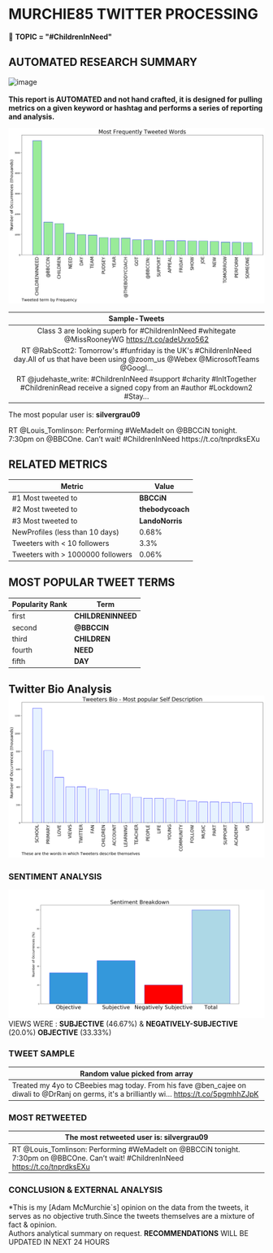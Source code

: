 # MURCHIE85 TWITTER PROCESSING 
&#x1F34E; **TOPIC = "#ChildrenInNeed"**

## AUTOMATED RESEARCH SUMMARY

![image](https://marketingplatform.google.com/about/static/images/gmp/analytics-smb-benefit.jpg)
<br></br>
<b> This report is AUTOMATED and not hand crafted, it is designed for pulling metrics on a given keyword or hashtag and performs a series of reporting and analysis.</b>



![image](TWEETS.png)



|                **Sample-Tweets**        |
| :-------------: |
| Class 3 are looking superb for #ChildrenInNeed #whitegate @MissRooneyWG https://t.co/adeUvxo562 |
| RT @RabScott2: Tomorrow's #funfriday is the UK's #ChildrenInNeed day.All of us that have been using @zoom_us @Webex @MicrosoftTeams @Googl… |
| RT @judehaste_write: #ChildrenInNeed #support #charity #InItTogether #ChildreninRead receive a signed copy from an #author #Lockdown2 #Stay… |

The most popular user is: **silvergrau09**
<div class="alert alert-block alert-danger"> RT @Louis_Tomlinson: Performing #WeMadeIt on @BBCCiN tonight. 7:30pm on @BBCOne. Can’t wait! #ChildrenInNeed https://t.co/tnprdksEXu</div>

## RELATED METRICS<br>
| Metric | Value |
| ------------- | ------------- |
| #1 Most tweeted to  | **BBCCiN** |
| #2 Most tweeted to  | **thebodycoach** |
| #3 Most tweeted to  | **LandoNorris** |
| NewProfiles (less than 10 days) | 0.68%  |
| Tweeters with < 10 followers  | 3.3%|
| Tweeters with > 1000000 followers  | 0.06%  |



## MOST POPULAR TWEET TERMS 


| Popularity Rank  | Term |
| ------------- | ------------- |
| first  | **CHILDRENINNEED**  |
| second  | **@BBCCIN**  |
| third  | **CHILDREN** |
| fourth  | **NEED**  |
| fifth  | **DAY**  |


## Twitter Bio Analysis![image](BIO.png)
### SENTIMENT ANALYSIS
![image](sentiment.png)
VIEWS WERE : **SUBJECTIVE**  (46.67%) & **NEGATIVELY-SUBJECTIVE** (20.0%) **OBJECTIVE** (33.33%)

### TWEET SAMPLE 
| Random value picked from array |
| ------------- |
|Treated my 4yo to CBeebies mag today. From his fave @ben_cajee on diwali to @DrRanj on germs, it's a brilliantly wi… https://t.co/5pgmhhZJpK |

### MOST RETWEETED 

| The most retweeted user is: **silvergrau09**  |
| ------------- |
| RT @Louis_Tomlinson: Performing #WeMadeIt on @BBCCiN tonight. 7:30pm on @BBCOne. Can’t wait! #ChildrenInNeed https://t.co/tnprdksEXu |

### CONCLUSION & EXTERNAL ANALYSIS

*This is my [Adam McMurchie`s] opinion on the data from the tweets, it serves as no objective truth.Since the tweets themselves are a mixture of fact & opinion.<br>
Authors analytical summary on request.
**RECOMMENDATIONS** WILL BE UPDATED IN NEXT  24 HOURS <br>